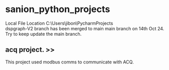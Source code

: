 # sanion_python_projects
Local File Location C:\Users\jibon\PycharmProjects <br>
dspgraph-V2 branch has been merged to main main branch on 14th Oct 24. <br>
Try to keep update the main branch. <br>

## acq project. >>
This project used modbus comms to communicate with ACQ. 